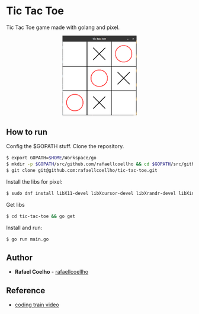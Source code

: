 # Tic Tac Toe

Tic Tac Toe game made with golang and pixel.

<p align="center">
	<a href="">
		<img alt="Game" src="demo.png" width="200px">
	</a>
</p>

## How to run

Config the \$GOPATH stuff. Clone the repository.

```bash
$ export GOPATH=$HOME/Workspace/go
$ mkdir -p $GOPATH/src/github.com/rafaellcoellho && cd $GOPATH/src/github.com/rafaellcoellho
$ git clone git@github.com:rafaellcoellho/tic-tac-toe.git
```

Install the libs for pixel:

```bash
$ sudo dnf install libX11-devel libXcursor-devel libXrandr-devel libXinerama-devel mesa-libGL-devel libXi-devel
```

Get libs

```bash
$ cd tic-tac-toe && go get
```

Install and run:

```bash
$ go run main.go
```

## Author

- **Rafael Coelho** - [rafaellcoellho](https://github.com/rafaellcoellho)

## Reference

- [coding train video](https://www.youtube.com/watch?v=GTWrWM1UsnA)
